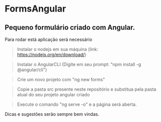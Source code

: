 # FormsAngular
## Pequeno formulário criado com Angular.

Para rodar está aplicação será necessário
> Instalar o nodejs em sua máquina (link: https://nodejs.org/en/download/)

> Instalar o AngularCLI (Digite em seu prompt: "npm install -g @angular/cli")

> Crie um novo projeto com "ng new forms"

> Copie a pasta src presente neste repositório e substitua pela pasta atual do seu projeto angular criado

> Execute o comando "ng serve -o" e a página será aberta.

Dicas e sugestões serão sempre bem vindas.
